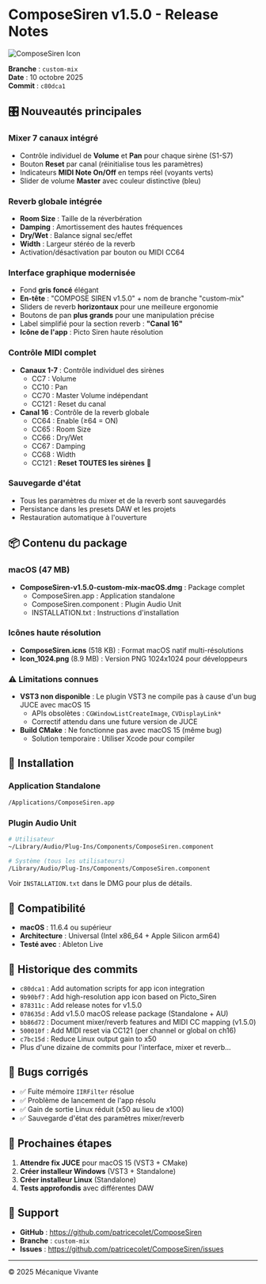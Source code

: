 # ComposeSiren v1.5.0 - Release Notes

![ComposeSiren Icon](https://github.com/patricecolet/ComposeSiren/releases/download/v1.5.0/Icon_1024.png)

**Branche** : `custom-mix`  
**Date** : 10 octobre 2025  
**Commit** : `c80dca1`

## 🎛️ Nouveautés principales

### Mixer 7 canaux intégré
- Contrôle individuel de **Volume** et **Pan** pour chaque sirène (S1-S7)
- Bouton **Reset** par canal (réinitialise tous les paramètres)
- Indicateurs **MIDI Note On/Off** en temps réel (voyants verts)
- Slider de volume **Master** avec couleur distinctive (bleu)

### Reverb globale intégrée
- **Room Size** : Taille de la réverbération
- **Damping** : Amortissement des hautes fréquences
- **Dry/Wet** : Balance signal sec/effet
- **Width** : Largeur stéréo de la reverb
- Activation/désactivation par bouton ou MIDI CC64

### Interface graphique modernisée
- Fond **gris foncé** élégant
- **En-tête** : "COMPOSE SIREN v1.5.0" + nom de branche "custom-mix"
- Sliders de reverb **horizontaux** pour une meilleure ergonomie
- Boutons de pan **plus grands** pour une manipulation précise
- Label simplifié pour la section reverb : **"Canal 16"**
- **Icône de l'app** : Picto Siren haute résolution

### Contrôle MIDI complet
- **Canaux 1-7** : Contrôle individuel des sirènes
  - CC7 : Volume
  - CC10 : Pan
  - CC70 : Master Volume indépendant
  - CC121 : Reset du canal
- **Canal 16** : Contrôle de la reverb globale
  - CC64 : Enable (≥64 = ON)
  - CC65 : Room Size
  - CC66 : Dry/Wet
  - CC67 : Damping
  - CC68 : Width
  - CC121 : **Reset TOUTES les sirènes** 🔄

### Sauvegarde d'état
- Tous les paramètres du mixer et de la reverb sont sauvegardés
- Persistance dans les presets DAW et les projets
- Restauration automatique à l'ouverture

## 📦 Contenu du package

### macOS (47 MB)
- **ComposeSiren-v1.5.0-custom-mix-macOS.dmg** : Package complet
  - ComposeSiren.app : Application standalone
  - ComposeSiren.component : Plugin Audio Unit
  - INSTALLATION.txt : Instructions d'installation

### Icônes haute résolution
- **ComposeSiren.icns** (518 KB) : Format macOS natif multi-résolutions
- **Icon_1024.png** (8.9 MB) : Version PNG 1024x1024 pour développeurs

### ⚠️ Limitations connues
- **VST3 non disponible** : Le plugin VST3 ne compile pas à cause d'un bug JUCE avec macOS 15
  - APIs obsolètes : `CGWindowListCreateImage`, `CVDisplayLink*`
  - Correctif attendu dans une future version de JUCE
- **Build CMake** : Ne fonctionne pas avec macOS 15 (même bug)
  - Solution temporaire : Utiliser Xcode pour compiler

## 🔧 Installation

### Application Standalone
```bash
/Applications/ComposeSiren.app
```

### Plugin Audio Unit
```bash
# Utilisateur
~/Library/Audio/Plug-Ins/Components/ComposeSiren.component

# Système (tous les utilisateurs)
/Library/Audio/Plug-Ins/Components/ComposeSiren.component
```

Voir `INSTALLATION.txt` dans le DMG pour plus de détails.

## 🎯 Compatibilité

- **macOS** : 11.6.4 ou supérieur
- **Architecture** : Universal (Intel x86_64 + Apple Silicon arm64)
- **Testé avec** : Ableton Live

## 📝 Historique des commits

- `c80dca1` : Add automation scripts for app icon integration
- `9b90bf7` : Add high-resolution app icon based on Picto_Siren
- `878311c` : Add release notes for v1.5.0
- `078635d` : Add v1.5.0 macOS release package (Standalone + AU)
- `bb86d72` : Document mixer/reverb features and MIDI CC mapping (v1.5.0)
- `500010f` : Add MIDI reset via CC121 (per channel or global on ch16)
- `c7bc15d` : Reduce Linux output gain to x50
- Plus d'une dizaine de commits pour l'interface, mixer et reverb...

## 🐛 Bugs corrigés

- ✅ Fuite mémoire `IIRFilter` résolue
- ✅ Problème de lancement de l'app résolu
- ✅ Gain de sortie Linux réduit (x50 au lieu de x100)
- ✅ Sauvegarde d'état des paramètres mixer/reverb

## 🚀 Prochaines étapes

1. **Attendre fix JUCE** pour macOS 15 (VST3 + CMake)
2. **Créer installeur Windows** (VST3 + Standalone)
3. **Créer installeur Linux** (Standalone)
4. **Tests approfondis** avec différentes DAW

## 📧 Support

- **GitHub** : https://github.com/patricecolet/ComposeSiren
- **Branche** : `custom-mix`
- **Issues** : https://github.com/patricecolet/ComposeSiren/issues

---

© 2025 Mécanique Vivante

